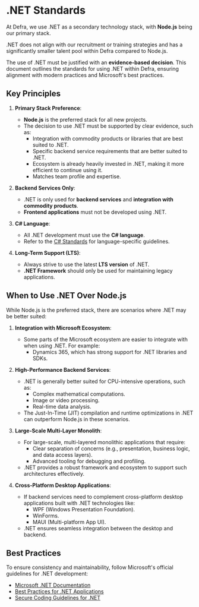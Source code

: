 # .NET Standards

At Defra, we use .NET as a secondary technology stack, with **Node.js** being our primary stack. 

.NET does not align with our recruitment or training strategies and has a significantly smaller talent pool within Defra compared to Node.js.

The use of .NET must be justified with an **evidence-based decision**. This document outlines the standards for using .NET within Defra, ensuring alignment with modern practices and Microsoft's best practices.

## Key Principles

1. **Primary Stack Preference**:
   - **Node.js** is the preferred stack for all new projects.
   - The decision to use .NET must be supported by clear evidence, such as:
     - Integration with commodity products or libraries that are best suited to .NET.
     - Specific backend service requirements that are better suited to .NET.
     - Ecosystem is already heavily invested in .NET, making it more efficient to continue using it.
     - Matches team profile and expertise.

2. **Backend Services Only**:
   - .NET is only used for **backend services** and **integration with commodity products**.
   - **Frontend applications** must not be developed using .NET.

3. **C# Language**:
   - All .NET development must use the **C# language**.
   - Refer to the [C# Standards](csharp_coding_standards.md) for language-specific guidelines.

4. **Long-Term Support (LTS)**:
   - Always strive to use the latest **LTS version** of .NET.
   - **.NET Framework** should only be used for maintaining legacy applications.

## When to Use .NET Over Node.js

While Node.js is the preferred stack, there are scenarios where .NET may be better suited:

1. **Integration with Microsoft Ecosystem**:
   - Some parts of the Microsoft ecosystem are easier to integrate with when using .NET. For example:
     - Dynamics 365, which has strong support for .NET libraries and SDKs.

2. **High-Performance Backend Services**:
   - .NET is generally better suited for CPU-intensive operations, such as:
     - Complex mathematical computations.
     - Image or video processing.
     - Real-time data analysis.
   - The Just-In-Time (JIT) compilation and runtime optimizations in .NET can outperform Node.js in these scenarios.

3. **Large-Scale Multi-Layer Monolith**:
   - For large-scale, multi-layered monolithic applications that require:
     - Clear separation of concerns (e.g., presentation, business logic, and data access layers).
     - Advanced tooling for debugging and profiling.
   - .NET provides a robust framework and ecosystem to support such architectures effectively.

4. **Cross-Platform Desktop Applications**:
   - If backend services need to complement cross-platform desktop applications built with .NET technologies like:
     - WPF (Windows Presentation Foundation).
     - WinForms.
     - MAUI (Multi-platform App UI).
   - .NET ensures seamless integration between the desktop and backend.

## Best Practices

To ensure consistency and maintainability, follow Microsoft's official guidelines for .NET development:
- [Microsoft .NET Documentation](https://learn.microsoft.com/en-us/dotnet/)
- [Best Practices for .NET Applications](https://learn.microsoft.com/en-us/dotnet/architecture/modern-web-apps-azure/)
- [Secure Coding Guidelines for .NET](https://learn.microsoft.com/en-us/dotnet/standard/security/secure-coding-guidelines)
